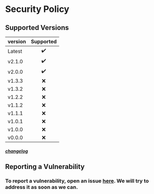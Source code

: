 # Security Policy
## Supported Versions
version|Supported|
|:-|:-:|
|Latest|✔️|
|v2.1.0|✔️|
|v2.0.0|✔️|
|v1.3.3|❌|
|v1.3.2|❌|
|v1.2.2|❌|
|v1.1.2|❌|
|v1.1.1|❌|
|v1.0.1|❌|
|v1.0.0|❌|
|v0.0.0|❌|
##### [changelog](https://github.com/aroary/lorem_ipsum/blob/main/CHANGELOG.md)
## Reporting a Vulnerability
### To report a vulnerability, open an issue [here](https://github.com/aroary/lorem_ipsum/issues). We will try to address it as soon as we can.
